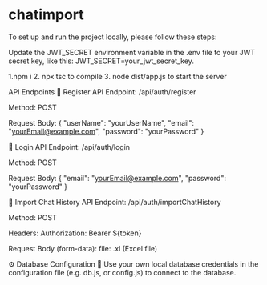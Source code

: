 # chatimport
To set up and run the project locally, please follow these steps: 

Update the JWT_SECRET environment variable in the .env file to your JWT secret key, like this: JWT_SECRET=your_jwt_secret_key.

  1.npm i 
  2. npx tsc to compile
  3. node dist/app.js to start the server


API Endpoints
🔹 Register API
Endpoint: /api/auth/register

Method: POST

Request Body:
{
  "userName": "yourUserName",
  "email": "yourEmail@example.com",
  "password": "yourPassword"
}

🔹 Login API
Endpoint: /api/auth/login

Method: POST

Request Body:
{
  "email": "yourEmail@example.com",
  "password": "yourPassword"
}

🔹 Import Chat History API
Endpoint: /api/auth/importChatHistory

Method: POST

Headers: Authorization: Bearer ${token}

Request Body (form-data):
file: .xl (Excel file)

⚙️ Database Configuration
🔧 Use your own local database credentials in the configuration file (e.g. db.js, or config.js) to connect to the database.


